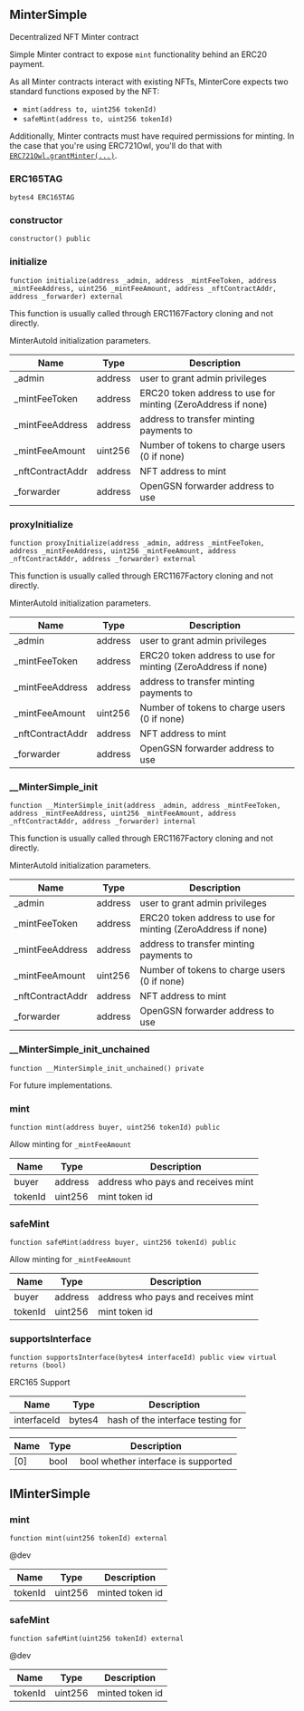 ## MinterSimple

Decentralized NFT Minter contract

Simple Minter contract to expose `mint` functionality behind an ERC20 payment.

As all Minter contracts interact with existing NFTs, MinterCore expects two
standard functions exposed by the NFT:
- `mint(address to, uint256 tokenId)`
- `safeMint(address to, uint256 tokenId)`

Additionally, Minter contracts must have required permissions for minting. In
the case that you're using ERC721Owl, you'll do that with
[`ERC721Owl.grantMinter(...)`](./ERC721Owl#grantminter).

### ERC165TAG

```solidity
bytes4 ERC165TAG
```

### constructor

```solidity
constructor() public
```

### initialize

```solidity
function initialize(address _admin, address _mintFeeToken, address _mintFeeAddress, uint256 _mintFeeAmount, address _nftContractAddr, address _forwarder) external
```

This function is usually called through ERC1167Factory cloning and not directly.

MinterAutoId initialization parameters.

| Name | Type | Description |
| ---- | ---- | ----------- |
| _admin | address | user to grant admin privileges |
| _mintFeeToken | address | ERC20 token address to use for minting (ZeroAddress if none) |
| _mintFeeAddress | address | address to transfer minting payments to |
| _mintFeeAmount | uint256 | Number of tokens to charge users (0 if none) |
| _nftContractAddr | address | NFT address to mint |
| _forwarder | address | OpenGSN forwarder address to use |

### proxyInitialize

```solidity
function proxyInitialize(address _admin, address _mintFeeToken, address _mintFeeAddress, uint256 _mintFeeAmount, address _nftContractAddr, address _forwarder) external
```

This function is usually called through ERC1167Factory cloning and not directly.

MinterAutoId initialization parameters.

| Name | Type | Description |
| ---- | ---- | ----------- |
| _admin | address | user to grant admin privileges |
| _mintFeeToken | address | ERC20 token address to use for minting (ZeroAddress if none) |
| _mintFeeAddress | address | address to transfer minting payments to |
| _mintFeeAmount | uint256 | Number of tokens to charge users (0 if none) |
| _nftContractAddr | address | NFT address to mint |
| _forwarder | address | OpenGSN forwarder address to use |

### __MinterSimple_init

```solidity
function __MinterSimple_init(address _admin, address _mintFeeToken, address _mintFeeAddress, uint256 _mintFeeAmount, address _nftContractAddr, address _forwarder) internal
```

This function is usually called through ERC1167Factory cloning and not directly.

MinterAutoId initialization parameters.

| Name | Type | Description |
| ---- | ---- | ----------- |
| _admin | address | user to grant admin privileges |
| _mintFeeToken | address | ERC20 token address to use for minting (ZeroAddress if none) |
| _mintFeeAddress | address | address to transfer minting payments to |
| _mintFeeAmount | uint256 | Number of tokens to charge users (0 if none) |
| _nftContractAddr | address | NFT address to mint |
| _forwarder | address | OpenGSN forwarder address to use |

### __MinterSimple_init_unchained

```solidity
function __MinterSimple_init_unchained() private
```

For future implementations.

### mint

```solidity
function mint(address buyer, uint256 tokenId) public
```

Allow minting for `_mintFeeAmount`

| Name | Type | Description |
| ---- | ---- | ----------- |
| buyer | address | address who pays and receives mint |
| tokenId | uint256 | mint token id |

### safeMint

```solidity
function safeMint(address buyer, uint256 tokenId) public
```

Allow minting for `_mintFeeAmount`

| Name | Type | Description |
| ---- | ---- | ----------- |
| buyer | address | address who pays and receives mint |
| tokenId | uint256 | mint token id |

### supportsInterface

```solidity
function supportsInterface(bytes4 interfaceId) public view virtual returns (bool)
```

ERC165 Support

| Name | Type | Description |
| ---- | ---- | ----------- |
| interfaceId | bytes4 | hash of the interface testing for |

| Name | Type | Description |
| ---- | ---- | ----------- |
| [0] | bool | bool whether interface is supported |

## IMinterSimple

### mint

```solidity
function mint(uint256 tokenId) external
```

@dev

| Name | Type | Description |
| ---- | ---- | ----------- |
| tokenId | uint256 | minted token id |

### safeMint

```solidity
function safeMint(uint256 tokenId) external
```

@dev

| Name | Type | Description |
| ---- | ---- | ----------- |
| tokenId | uint256 | minted token id |

